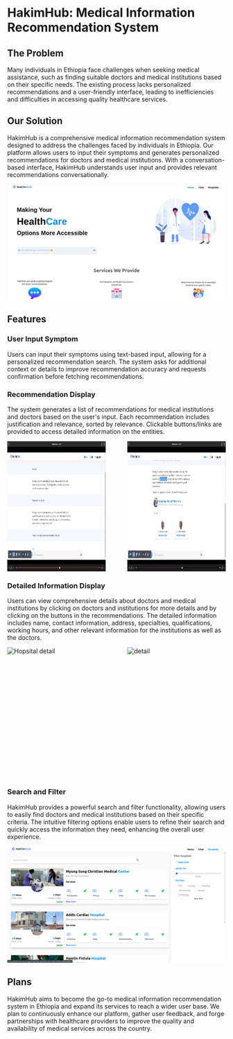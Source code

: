 # HakimHub: Medical Information Recommendation System

## The Problem

Many individuals in Ethiopia face challenges when seeking medical assistance, such as finding suitable doctors and medical institutions based on their specific needs. The existing process lacks personalized recommendations and a user-friendly interface, leading to inefficiencies and difficulties in accessing quality healthcare services.

## Our Solution

HakimHub is a comprehensive medical information recommendation system designed to address the challenges faced by individuals in Ethiopia. Our platform allows users to input their symptoms and generates personalized recommendations for doctors and medical institutions. With a conversation-based interface, HakimHub understands user input and provides relevant recommendations conversationally.

![Home Page](client-web/public/assets/homepage1.png)
## Features

### User Input Symptom

Users can input their symptoms using text-based input, allowing for a personalized recommendation search. The system asks for additional context or details to improve recommendation accuracy and requests confirmation before fetching recommendations.

### Recommendation Display

The system generates a list of recommendations for medical institutions and doctors based on the user's input. Each recommendation includes justification and relevance, sorted by relevance. Clickable buttons/links are provided to access detailed information on the entities.

<div style="display: flex; flex-direction: row;">
  <img src="client-web/public/assets/chatbot2.png" width="45%" height="300" alt="Chatbot" style="margin-right: 50px;">
  <img src="client-web/public/assets/chatbot3.png" width="45%" height="300" alt="Chatbot">
</div>

### Detailed Information Display

Users can view comprehensive details about doctors and medical institutions by clicking on doctors and institutions for more details and by clicking on the buttons in the recommendations. The detailed information includes name, contact information, address, specialties, qualifications, working hours, and other relevant information for the institutions as well as the doctors.

<div style="display: flex; flex-direction: row;">
  <img src="client-web/public/assets/hospitaldetail1.png)" width="45%" height="300" alt="Hopsital detail" style="margin-right: 50px;">
  <img src="client-web/public/assets/hospitaldetail2.png)" width="45%" height="300" alt="detail">
</div>

### Search and Filter

HakimHub provides a powerful search and filter functionality, allowing users to easily find doctors and medical institutions based on their specific criteria. The intuitive filtering options enable users to refine their search and quickly access the information they need, enhancing the overall user experience.

![Hospitals](client-web/public/assets/hospitals.png)

## Plans

HakimHub aims to become the go-to medical information recommendation system in Ethiopia and expand its services to reach a wider user base. We plan to continuously enhance our platform, gather user feedback, and forge partnerships with healthcare providers to improve the quality and availability of medical services across the country.

